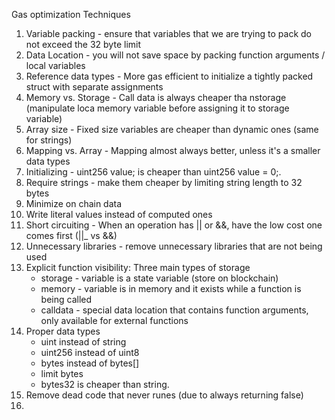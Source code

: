 Gas optimization Techniques

1. Variable packing - ensure that variables that we are trying to pack do not exceed the 32 byte limit
2. Data Location - you will not save space by packing function arguments / local variables
3. Reference data types - More gas efficient to initialize a tightly packed struct with separate assignments
4. Memory vs. Storage - Call data is always cheaper tha nstorage (manipulate loca memory variable before assigning it to storage variable)
5. Array size - Fixed size variables are cheaper than dynamic ones (same for strings)
6. Mapping vs. Array - Mapping almost always better, unless it's a smaller data types
7. Initializing - uint256 value; is cheaper than uint256 value = 0;.
8. Require strings - make them cheaper by limiting string length to 32 bytes
9. Minimize on chain data
10. Write literal values instead of computed ones
11. Short circuiting - When an operation has || or &&, have the low cost one comes first (||\_ vs &&)
12. Unnecessary libraries - remove unnecessary libraries that are not being used
13. Explicit function visibility: Three main types of storage
    - storage - variable is a state variable (store on blockchain)
    - memory - variable is in memory and it exists while a function is being called
    - calldata - special data location that contains function arguments, only available for external functions
14. Proper data types
    - uint instead of string
    - uint256 instead of uint8
    - bytes instead of bytes[]
    - limit bytes
    - bytes32 is cheaper than string.
15. Remove dead code that never runes (due to always returning false)
16.
